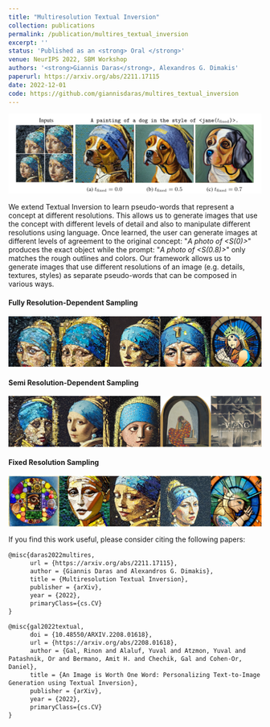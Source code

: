 ```yaml
---
title: "Multiresolution Textual Inversion"
collection: publications
permalink: /publication/multires_textual_inversion
excerpt: ''
status: 'Published as an <strong> Oral </strong>'
venue: NeurIPS 2022, SBM Workshop
authors: '<strong>Giannis Daras</strong>, Alexandros G. Dimakis'
paperurl: https://arxiv.org/abs/2211.17115
date: 2022-12-01
code: https://github.com/giannisdaras/multires_textual_inversion
---
```


![](../images/example_dog.png)


We extend Textual Inversion to learn pseudo-words that represent a concept at different resolutions. This allows us to generate images that use the concept with different levels of detail and also to manipulate different resolutions using language.
Once learned, the user can generate images at different levels of agreement to the original concept: "*A photo of <S(0)>*" produces the exact object while the prompt: "*A photo of <S(0.8)>*" only matches the rough outlines and colors. 
Our framework allows us to generate images that use different resolutions of an image (e.g. details, textures, styles)  as separate pseudo-words that can be composed in various  ways. 



#### Fully Resolution-Dependent Sampling
![](../images/fully.png)


#### Semi Resolution-Dependent Sampling
![](../images/semi.png)


#### Fixed Resolution Sampling
![](../images/fixed.png)



If you find this work useful, please consider citing the following papers:

```
@misc{daras2022multires,
      url = {https://arxiv.org/abs/2211.17115},
      author = {Giannis Daras and Alexandros G. Dimakis},
      title = {Multiresolution Textual Inversion},
      publisher = {arXiv},
      year = {2022},
      primaryClass={cs.CV}
}
```

```
@misc{gal2022textual,
      doi = {10.48550/ARXIV.2208.01618},
      url = {https://arxiv.org/abs/2208.01618},
      author = {Gal, Rinon and Alaluf, Yuval and Atzmon, Yuval and Patashnik, Or and Bermano, Amit H. and Chechik, Gal and Cohen-Or, Daniel},
      title = {An Image is Worth One Word: Personalizing Text-to-Image Generation using Textual Inversion},
      publisher = {arXiv},
      year = {2022},
      primaryClass={cs.CV}
}
```




